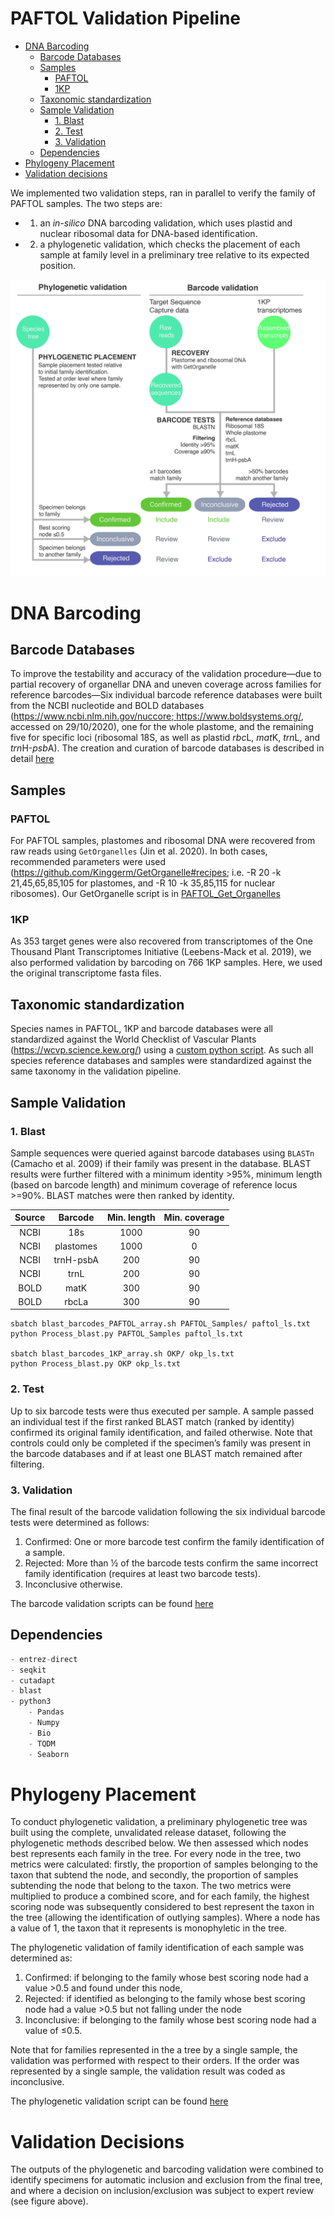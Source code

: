 # PAFTOL Validation Pipeline
- [DNA Barcoding](#dna-barcoding)
  * [Barcode Databases](#barcode-databases)
  * [Samples](#samples)
    + [PAFTOL](#paftol)
    + [1KP](#1kp)
  * [Taxonomic standardization](#taxonomic-standardization)
  * [Sample Validation](#sample-validation)
    + [1. Blast](#1-blast)
    + [2. Test](#2-test)
    + [3. Validation](#3-validation)
  * [Dependencies](#dependencies)
- [Phylogeny Placement](#phylogeny-placement)
- [Validation decisions](#validation-decisions)

We implemented two validation steps, ran in parallel to verify the family of PAFTOL samples. The two steps are: 

* 1) an *in-silico* DNA barcoding validation, which uses plastid and nuclear ribosomal data for DNA-based identification.
* 2) a phylogenetic validation, which checks the placement of each sample at family level in a preliminary tree relative to its expected position. 


![Family_Validation](Family_Validation.jpg)

# DNA Barcoding
## Barcode Databases
To improve the testability and accuracy of the validation procedure—due to partial recovery of organellar DNA and uneven coverage across families for reference barcodes—Six individual barcode reference databases were built from the NCBI nucleotide and BOLD databases ([https://www.ncbi.nlm.nih.gov/nuccore; ](https://www.ncbi.nlm.nih.gov/nuccore)https://www.boldsystems.org/, accessed on 29/10/2020), one for the whole plastome, and the remaining five for specific loci (ribosomal 18S, as well as plastid *rbc*L, *mat*K, *trn*L, and *trn*H-*psb*A).
The creation and curation of barcode databases is described in detail [here](Barcode_Databases/)

## Samples
### PAFTOL
For PAFTOL samples, plastomes and ribosomal DNA were recovered from raw reads using `GetOrganelles` (Jin et al. 2020). In both cases, recommended parameters were used (https://github.com/Kinggerm/GetOrganelle#recipes; i.e. -R 20 -k 21,45,65,85,105 for plastomes, and -R 10 -k 35,85,115 for nuclear ribosomes). Our GetOrganelle script is in [PAFTOL_Get_Organelles](PAFTOL_Get_Organelles/)

### 1KP
As 353 target genes were also recovered from transcriptomes of the One Thousand Plant Transcriptomes Initiative (Leebens-Mack et al. 2019), we also performed validation by barcoding on 766 1KP samples. Here, we used the original transcriptome fasta files. 

## Taxonomic standardization

Species names in PAFTOL, 1KP and barcode databases were all standardized against the World Checklist of Vascular Plants (https://wcvp.science.kew.org/)  using a [custom python script](WCVP_Taxo/). As such all species reference databases and samples were standardized against the same taxonomy in the validation pipeline.

## Sample Validation
### 1. Blast

Sample sequences were queried against barcode databases using `BLASTn` (Camacho et al. 2009) if their family was present in the database. BLAST results were further filtered with a minimum identity >95%, minimum length (based on barcode length) and minimum coverage of reference locus >=90%. BLAST matches were then ranked by identity.

**Source**|**Barcode**|**Min. length**|**Min. coverage**
:-----:|:-----:|:-----:|:-----:
NCBI|18s|1000|90
NCBI|plastomes|1000|0
NCBI|trnH-psbA|200|90
NCBI|trnL|200|90
BOLD|matK|300|90
BOLD|rbcLa|300|90


```shell
sbatch blast_barcodes_PAFTOL_array.sh PAFTOL_Samples/ paftol_ls.txt
python Process_blast.py PAFTOL_Samples paftol_ls.txt

sbatch blast_barcodes_1KP_array.sh OKP/ okp_ls.txt
python Process_blast.py OKP okp_ls.txt
```

### 2. Test

Up to six barcode tests were thus executed per sample. A sample passed an individual test if the first ranked BLAST match (ranked by identity) confirmed its original family identification, and failed otherwise. Note that controls could only be completed if the specimen’s family was present in the barcode databases and if at least one BLAST match remained after filtering. 

### 3. Validation

The final result of the barcode validation following the six individual barcode tests were determined as follows:  

1. Confirmed: One or more barcode test confirm the family identification of a sample.
2. Rejected: More than ½ of the barcode tests confirm the same incorrect family identification (requires at least two barcode tests).
3. Inconclusive otherwise.

The barcode validation scripts can be found [here](Blast_&_Validation/)

## Dependencies

```python
- entrez-direct 
- seqkit
- cutadapt
- blast
- python3
	- Pandas
	- Numpy
	- Bio
	- TQDM
	- Seaborn
```

# Phylogeny Placement
To conduct phylogenetic validation, a preliminary phylogenetic tree was built using the complete, unvalidated release dataset, following the phylogenetic methods described below. We then assessed which nodes best represents each family in the tree. For every node in the tree, two metrics were calculated: firstly, the proportion of samples belonging to the taxon that subtend the node, and secondly, the proportion of samples subtending the node that belong to the taxon. The two metrics were multiplied to produce a combined score, and for each family, the highest scoring node was subsequently considered to best represent the taxon in the tree (allowing the identification of outlying samples). Where a node has a value of 1, the taxon that it represents is monophyletic in the tree.

The phylogenetic validation of family identification of each sample was determined as:

1. Confirmed: if belonging to the family whose best scoring node had a value >0.5 and found under this node, 
2. Rejected: if identified as belonging to the family whose best scoring node had a value >0.5 but not falling under the node 
3. Inconclusive: if belonging to the family whose best scoring node had a value of ≤0.5.

Note that for families represented in the a tree by a single sample, the validation was performed with respect to their orders. If the order was represented by a single sample, the validation result was coded as inconclusive.

The phylogenetic validation script can be found [here](Phylogeny_Placement/)

# Validation Decisions
The outputs of the phylogenetic and barcoding validation were combined to identify specimens for automatic inclusion and exclusion from the final tree, and where a decision on inclusion/exclusion was subject to expert review (see figure above).
